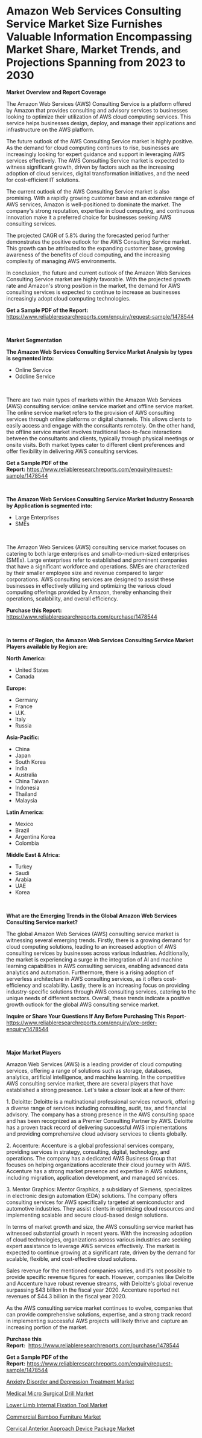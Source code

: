 <p><h1>Amazon Web Services Consulting Service Market Size Furnishes Valuable Information Encompassing Market Share, Market Trends, and Projections Spanning from 2023 to 2030</h1></p><p><strong>Market Overview and Report Coverage</strong></p>
<p><p>The Amazon Web Services (AWS) Consulting Service is a platform offered by Amazon that provides consulting and advisory services to businesses looking to optimize their utilization of AWS cloud computing services. This service helps businesses design, deploy, and manage their applications and infrastructure on the AWS platform.</p><p>The future outlook of the AWS Consulting Service market is highly positive. As the demand for cloud computing continues to rise, businesses are increasingly looking for expert guidance and support in leveraging AWS services effectively. The AWS Consulting Service market is expected to witness significant growth, driven by factors such as the increasing adoption of cloud services, digital transformation initiatives, and the need for cost-efficient IT solutions.</p><p>The current outlook of the AWS Consulting Service market is also promising. With a rapidly growing customer base and an extensive range of AWS services, Amazon is well-positioned to dominate the market. The company's strong reputation, expertise in cloud computing, and continuous innovation make it a preferred choice for businesses seeking AWS consulting services.</p><p>The projected CAGR of 5.8% during the forecasted period further demonstrates the positive outlook for the AWS Consulting Service market. This growth can be attributed to the expanding customer base, growing awareness of the benefits of cloud computing, and the increasing complexity of managing AWS environments.</p><p>In conclusion, the future and current outlook of the Amazon Web Services Consulting Service market are highly favorable. With the projected growth rate and Amazon's strong position in the market, the demand for AWS consulting services is expected to continue to increase as businesses increasingly adopt cloud computing technologies.</p></p>
<p><strong>Get a Sample PDF of the Report:</strong> <a href="https://www.reliableresearchreports.com/enquiry/request-sample/1478544">https://www.reliableresearchreports.com/enquiry/request-sample/1478544</a></p>
<p>&nbsp;</p>
<p><strong>Market Segmentation</strong></p>
<p><strong>The Amazon Web Services Consulting Service Market Analysis by types is segmented into:</strong></p>
<p><ul><li>Online Service</li><li>Oddline Service</li></ul></p>
<p>&nbsp;</p>
<p><p>There are two main types of markets within the Amazon Web Services (AWS) consulting service: online service market and offline service market. The online service market refers to the provision of AWS consulting services through online platforms or digital channels. This allows clients to easily access and engage with the consultants remotely. On the other hand, the offline service market involves traditional face-to-face interactions between the consultants and clients, typically through physical meetings or onsite visits. Both market types cater to different client preferences and offer flexibility in delivering AWS consulting services.</p></p>
<p><strong>Get a Sample PDF of the Report:</strong>&nbsp;<a href="https://www.reliableresearchreports.com/enquiry/request-sample/1478544">https://www.reliableresearchreports.com/enquiry/request-sample/1478544</a></p>
<p>&nbsp;</p>
<p><strong>The Amazon Web Services Consulting Service Market Industry Research by Application is segmented into:</strong></p>
<p><ul><li>Large Enterprises</li><li>SMEs</li></ul></p>
<p>&nbsp;</p>
<p><p>The Amazon Web Services (AWS) consulting service market focuses on catering to both large enterprises and small-to-medium-sized enterprises (SMEs). Large enterprises refer to established and prominent companies that have a significant workforce and operations. SMEs are characterized by their smaller employee size and revenue compared to larger corporations. AWS consulting services are designed to assist these businesses in effectively utilizing and optimizing the various cloud computing offerings provided by Amazon, thereby enhancing their operations, scalability, and overall efficiency.</p></p>
<p><strong>Purchase this Report:</strong>&nbsp; <a href="https://www.reliableresearchreports.com/purchase/1478544">https://www.reliableresearchreports.com/purchase/1478544</a></p>
<p>&nbsp;</p>
<p><strong>In terms of Region, the Amazon Web Services Consulting Service Market Players available by Region are:</strong></p>
<p>
    <p> <strong> North America: </strong>
        <ul>
            <li>United States</li>
            <li>Canada</li>
        </ul>
        </p> 
    <p> <strong> Europe: </strong>
        <ul>
            <li>Germany</li>
            <li>France</li>
            <li>U.K.</li>
            <li>Italy</li>
            <li>Russia</li>
        </ul>
        </p> 
    <p> <strong> Asia-Pacific: </strong>
        <ul>
            <li>China</li>
            <li>Japan</li>
            <li>South Korea</li>
            <li>India</li>
            <li>Australia</li>
            <li>China Taiwan</li>
            <li>Indonesia</li>
            <li>Thailand</li>
            <li>Malaysia</li>
        </ul>
        </p> 
    <p> <strong> Latin America: </strong>
        <ul>
            <li>Mexico</li>
            <li>Brazil</li>
            <li>Argentina Korea</li>
            <li>Colombia</li>
        </ul>
        </p> 
    <p> <strong> Middle East & Africa: </strong>
        <ul>
            <li>Turkey</li>
            <li>Saudi</li>
            <li>Arabia</li>
            <li>UAE</li>
            <li>Korea</li>
        </ul>
    </p>
    </p>
<p>&nbsp;</p>
<p><strong>What are the Emerging Trends in the Global Amazon Web Services Consulting Service market?</strong></p>
<p><p>The global Amazon Web Services (AWS) consulting service market is witnessing several emerging trends. Firstly, there is a growing demand for cloud computing solutions, leading to an increased adoption of AWS consulting services by businesses across various industries. Additionally, the market is experiencing a surge in the integration of AI and machine learning capabilities in AWS consulting services, enabling advanced data analytics and automation. Furthermore, there is a rising adoption of serverless architecture in AWS consulting services, as it offers cost-efficiency and scalability. Lastly, there is an increasing focus on providing industry-specific solutions through AWS consulting services, catering to the unique needs of different sectors. Overall, these trends indicate a positive growth outlook for the global AWS consulting service market.</p></p>
<p><strong>Inquire or Share Your Questions If Any Before Purchasing This Report</strong>- <a href="https://www.reliableresearchreports.com/enquiry/pre-order-enquiry/1478544">https://www.reliableresearchreports.com/enquiry/pre-order-enquiry/1478544</a></p>
<p>&nbsp;</p>
<p><strong>Major Market Players</strong></p>
<p><p>Amazon Web Services (AWS) is a leading provider of cloud computing services, offering a range of solutions such as storage, databases, analytics, artificial intelligence, and machine learning. In the competitive AWS consulting service market, there are several players that have established a strong presence. Let's take a closer look at a few of them:</p><p>1. Deloitte: Deloitte is a multinational professional services network, offering a diverse range of services including consulting, audit, tax, and financial advisory. The company has a strong presence in the AWS consulting space and has been recognized as a Premier Consulting Partner by AWS. Deloitte has a proven track record of delivering successful AWS implementations and providing comprehensive cloud advisory services to clients globally.</p><p>2. Accenture: Accenture is a global professional services company, providing services in strategy, consulting, digital, technology, and operations. The company has a dedicated AWS Business Group that focuses on helping organizations accelerate their cloud journey with AWS. Accenture has a strong market presence and expertise in AWS solutions, including migration, application development, and managed services.</p><p>3. Mentor Graphics: Mentor Graphics, a subsidiary of Siemens, specializes in electronic design automation (EDA) solutions. The company offers consulting services for AWS specifically targeted at semiconductor and automotive industries. They assist clients in optimizing cloud resources and implementing scalable and secure cloud-based design solutions.</p><p>In terms of market growth and size, the AWS consulting service market has witnessed substantial growth in recent years. With the increasing adoption of cloud technologies, organizations across various industries are seeking expert assistance to leverage AWS services effectively. The market is expected to continue growing at a significant rate, driven by the demand for scalable, flexible, and cost-effective cloud solutions.</p><p>Sales revenue for the mentioned companies varies, and it's not possible to provide specific revenue figures for each. However, companies like Deloitte and Accenture have robust revenue streams, with Deloitte's global revenue surpassing $43 billion in the fiscal year 2020. Accenture reported net revenues of $44.3 billion in the fiscal year 2020.</p><p>As the AWS consulting service market continues to evolve, companies that can provide comprehensive solutions, expertise, and a strong track record in implementing successful AWS projects will likely thrive and capture an increasing portion of the market.</p></p>
<p><strong>Purchase this Report:</strong>&nbsp;&nbsp;<a href="https://www.reliableresearchreports.com/purchase/1478544">https://www.reliableresearchreports.com/purchase/1478544</a></p>
<p></p>
<p><strong>Get a Sample PDF of the Report:</strong>&nbsp;<a href="https://www.reliableresearchreports.com/enquiry/request-sample/1478544">https://www.reliableresearchreports.com/enquiry/request-sample/1478544</a></p>
<p><p><a href="https://medium.com/@poem.snap.phase/anxiety-disorder-and-depression-treatment-market-exploring-market-share-market-trends-and-future-2bb54ddeb410">Anxiety Disorder and Depression Treatment Market</a></p><p><a href="https://www.linkedin.com/pulse/medical-micro-surgical-drill-market-insights-players-forecast/">Medical Micro Surgical Drill Market</a></p><p><a href="https://www.linkedin.com/pulse/lower-limb-internal-fixation-tool-market-size-2023-/">Lower Limb Internal Fixation Tool Market</a></p><p><a href="https://medium.com/@germanbraun1929/commercial-bamboo-furniture-market-focuses-on-market-share-size-and-projected-forecast-till-2030-40c513a17370">Commercial Bamboo Furniture Market</a></p><p><a href="https://www.linkedin.com/pulse/cervical-anterior-approach-device-package-1c/">Cervical Anterior Approach Device Package Market</a></p></p>